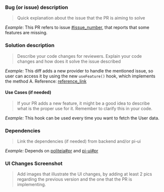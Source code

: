 ### Bug (or issue) description

> Quick explanation about the issue that the PR is aiming to solve

_Example_: This PR refers to issue [#issue_number](), that reports that some features are missing.

### Solution description

> Describe your code changes for reviewers. Explain your code changes and how does it solve the issue described

_Example:_ This diff adds a new provider to handle the mentioned issue, so user can access it by using the new `useFeature()` hook, which implements the method A. Reference: [reference_link]()

#### Use Cases (if needed)

> If your PR adds a new feature, it might be a good idea to describe what is the proper use for it. Remember to clarify this in your code.

_Example:_ This hook can be used every time you want to fetch the User data.
### Dependencies
> Link the dependencies (if needed) from backend and/or pi-ui

*Example:* Depends on [politeia#pr]() and [pi-ui#pr]()
### UI Changes Screenshot

> Add images that illustrate the UI changes, by adding at least 2 pics regarding the previous version and the one that the PR is implementing.
